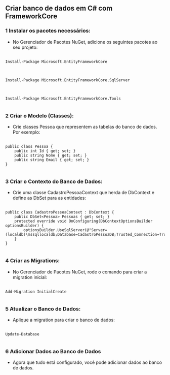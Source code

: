 ## Criar banco de dados em C# com FrameworkCore
### 1 Instalar os pacotes necessários:
<ul><li>No Gerenciador de Pacotes NuGet, adicione os seguintes pacotes ao seu projeto:</li></ul>

<pre>
  <code>
Install-Package Microsoft.EntityFrameworkCore
  </code>
</pre>

<pre>
  <code>
Install-Package Microsoft.EntityFrameworkCore.SqlServer
  </code>
</pre>

<pre>
  <code>
Install-Package Microsoft.EntityFrameworkCore.Tools
  </code>
</pre>

### 2 Criar o Modelo (Classes):
<ul><li>Crie classes Pessoa que representem as tabelas do banco de dados. Por exemplo:</li></ul>

<pre>
    <code>
public class Pessoa {
    public int Id { get; set; }
    public string Nome { get; set; }
    public string Email { get; set; }
}
    </code>
</pre>

### 3 Criar o Contexto do Banco de Dados:
<ul><li>Crie uma classe CadastroPessoaContext que herda de DbContext e define as DbSet para as entidades:</li></ul>

<pre>
    <code>
public class CadastroPessoaContext : DbContext {
    public DbSet&#60Pessoa&#62 Pessoas { get; set; }
    protected override void OnConfiguring(DbContextOptionsBuilder optionsBuilder) {
        optionsBuilder.UseSqlServer(@"Server=(localdb)\mssqllocaldb;Database=CadastroPessoaDB;Trusted_Connection=True;");
    }
}
    </code>
</pre>

### 4 Criar as Migrations:
<ul><li>No Gerenciador de Pacotes NuGet, rode o comando para criar a migration inicial:</li></ul>

<pre>
    <code>
Add-Migration InitialCreate
    </code>
</pre>

### 5 Atualizar o Banco de Dados:
<ul><li>Aplique a migration para criar o banco de dados:</li></ul>

<pre>
    <code>
Update-Database
    </code>
</pre>

### 6 Adicionar Dados ao Banco de Dados
<ul><li>Agora que tudo está configurado, você pode adicionar dados ao banco de dados.</li></ul>
